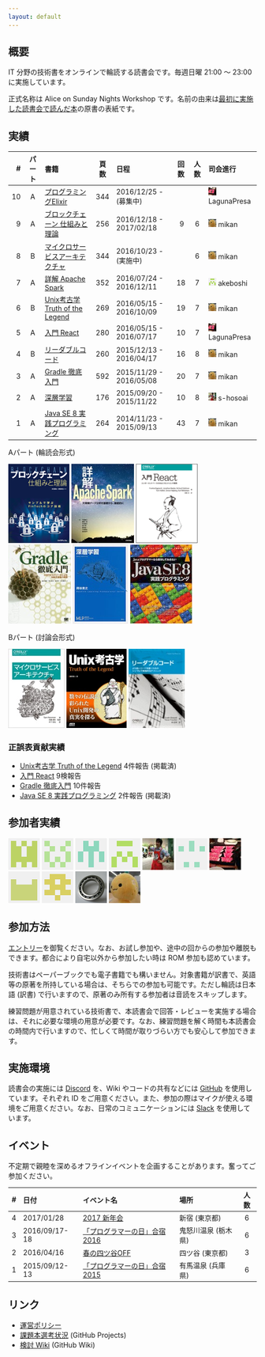 ```yaml
---
layout: default
---
```


## 概要

IT 分野の技術書をオンラインで輪読する読書会です。毎週日曜 21:00 〜 23:00 に実施しています。

正式名称は Alice on Sunday Nights Workshop です。名前の由来は[最初に実施した読書会で読んだ本](/workshop/1-java8)の原書の表紙です。

## 実績

| #  | パート | 書籍                                            |頁数 | 日程                    |回数|人数| 司会進行 |
|---:|:----:|:----------------------------------------------|:---:|:------------------------|:--:|:--:|:---------|
| 10 | A | [プログラミングElixir](/workshop/10-elixir) | 344 | 2016/12/25 - (募集中)   |    |    | ![](/images/users/LagunaPresa_16.png) LagunaPresa |
| 9  | A | [ブロックチェーン 仕組みと理論](/workshop/9-blockchain) | 256 | 2016/12/18 - 2017/02/18 |  9 |  6 | ![](/images/users/mikan_16.png) mikan |
| 8  | B | [マイクロサービスアーキテクチャ](/workshop/8-microservices) | 344 | 2016/10/23 - (実施中)   |    |  6 | ![](/images/users/mikan_16.png) mikan |
| 7  | A | [詳解 Apache Spark](/workshop/7-spark)             | 352 | 2016/07/24 - 2016/12/11 | 18 |  7 | ![](/images/users/akeboshi_16.png) akeboshi |
| 6  | B | [Unix考古学 Truth of the Legend](/workshop/6-unix) | 269 | 2016/05/15 - 2016/10/09 | 19 |  7 | ![](/images/users/mikan_16.png) mikan |
| 5  | A | [入門 React](/workshop/5-react)                    | 280 | 2016/05/15 - 2016/07/17 | 10 |  7 | ![](/images/users/LagunaPresa_16.png) LagunaPresa |
| 4  | B | [リーダブルコード](/workshop/4-readablecode)            | 260 | 2015/12/13 - 2016/04/17 | 16 |  8 | ![](/images/users/mikan_16.png) mikan |
| 3  | A | [Gradle 徹底入門](/workshop/3-gradle)              | 592 | 2015/11/29 - 2016/05/08 | 20 |  7 | ![](/images/users/mikan_16.png) mikan |
| 2  | A | [深層学習](/workshop/2-deeplearning)               | 176 | 2015/09/20 - 2015/11/22 | 10 |  8 | ![](/images/users/s-hosoai_16.png) s-hosoai |
| 1  | A | [Java SE 8 実践プログラミング](/workshop/1-java8)      | 264 | 2014/11/23 - 2015/09/13 | 43 |  7 | ![](/images/users/mikan_16.png) mikan |

Aパート (輪読会形式)

[![](/images/cover-blockchain.png "ブロックチェーン 仕組みと理論")](/workshop/9-blockchain)
[![](/images/cover-spark.jpg "詳解 Apache Spark")](/workshop/7-spark)
[![](/images/cover-react.png "入門 React")](/workshop/5-react)
[![](/images/cover-gradle.jpg "Gradle 徹底入門")](/workshop/3-gradle)
[![](/images/cover-deeplearning.jpg "深層学習")](/workshop/2-deeplearning)
[![](/images/cover-java8.jpg "Java SE 8 実践プログラミング")](/workshop/1-java8)

Bパート (討論会形式)

[![](/images/cover-microservices.jpg "マイクロサービスアーキテクチャ")](/workshop/8-microservices)
[![](/images/cover-unix.jpg "Unix考古学")](/workshop/6-unix)
[![](/images/cover-readablecode.jpg "リーダブルコード")](/workshop/4-readablecode)


### 正誤表貢献実績

* [Unix考古学 Truth of the Legend](/workshop/6-unix) 4件報告 (掲載済)
* [入門 React](/workshop/5-react) 9検報告
* [Gradle 徹底入門](/workshop/3-gradle) 10件報告
* [Java SE 8 実践プログラミング](/workshop/1-java8) 2件報告 (掲載済)

## 参加者実績

[![](/images/users/kzt-ysmr_64.png "kzt-ysmr")](https://github.com/kzt-ysmr)
[![](/images/users/amatubu2525_64.png "amatubu2525")](https://github.com/amatubu2525)
[![](/images/users/marishi_64.png "marishi")](https://github.com/marishi)
[![](/images/users/akeboshi_64.png "akeboshi")](https://github.com/akeboshi)
[![](/images/users/s-hosoai_64.png "s-hosoai")](https://github.com/s-hosoai)
[![](/images/users/intptr-t_64.png "intptr-t")](https://github.com/intptr-t)
[![](/images/users/LagunaPresa_64.png "LagunaPresa")](https://github.com/LagunaPresa)
[![](/images/users/namichan0801_64.png "namichan0801")](https://github.com/namichan0801)
[![](/images/users/YuichiroSato_64.png "YuichiroSato")](https://github.com/YuichiroSato)
[![](/images/users/MrBearing_64.png "MrBearing")](https://github.com/MrBearing)
[![](/images/users/mikan_64.png "mikan")](https://github.com/mikan)

## 参加方法

[エントリー](/3-entry)を御覧ください。なお、お試し参加や、途中の回からの参加や離脱もできます。都合により自宅以外から参加したい時は ROM 参加も認めています。

技術書はペーパーブックでも電子書籍でも構いません。対象書籍が訳書で、英語等の原著を所持している場合は、そちらでの参加も可能です。ただし輪読は日本語 (訳書) で行いますので、原著のみ所有する参加者は音読をスキップします。

練習問題が用意されている技術書で、本読書会で回答・レビューを実施する場合は、それに必要な環境の用意が必要です。なお、練習問題を解く時間も本読書会の時間内で行いますので、忙しくて時間が取りづらい方でも安心して参加できます。

## 実施環境

読書会の実施には [Discord](https://discordapp.com/) を、Wiki やコードの共有などには [GitHub](https://github.com) を使用しています。それぞれ ID をご用意ください。また、参加の際はマイクが使える環境をご用意ください。なお、日常のコミュニケーションには [Slack](https://aosn.slack.com) を使用しています。

## イベント

不定期で親睦を深めるオフラインイベントを企画することがあります。奮ってご参加ください。

| # | 日付          | イベント名                                         | 場所               |人数|
|--:|:--------------|:--------------------------------------------------|:------------------|:--:|
| 4 | 2017/01/28    | [2017 新年会](/event/4-0128newyear)              | 新宿 (東京都)       |  6 |
| 3 | 2016/09/17-18 | [「プログラマーの日」合宿 2016](/event/3-0917camp) | 鬼怒川温泉 (栃木県) |  6 |
| 2 | 2016/04/16    | [春の四ツ谷OFF](/event/2-0416off)                 | 四ツ谷 (東京都)     |  3 |
| 1 | 2015/09/12-13 | [「プログラマーの日」合宿 2015](/event/1-0913camp) | 有馬温泉 (兵庫県)   |  6 |

## リンク

* [運営ポリシー](/policy)
* [課題本選考状況](https://github.com/aosn/aosn.github.io/projects/1) (GitHub Projects)
* [検討 Wiki](https://github.com/aosn/aosn.github.io/wiki) (GitHub Wiki)
